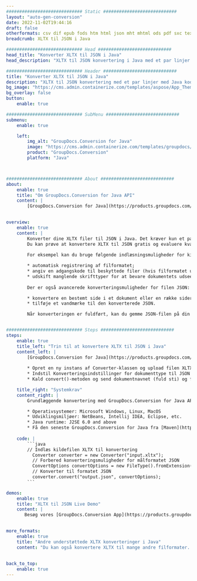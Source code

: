 ```yaml
---
############################# Static ############################
layout: "auto-gen-conversion"
date: 2022-11-02T19:44:16
draft: false
otherformats: csv dif epub fods htm html json mht mhtml ods pdf sxc tex tsv xlam xls xlsb xlsm xlsx xlt xltm xltx xml xps
breadcrumb: XLTX til JSON i Java

############################# Head ############################
head_title: "Konverter XLTX til JSON i Java"
head_description: "XLTX til JSON konvertering i Java med et par linjer kode. Konverter over 160 filformater ved hjælp af GroupDocs dokumentkonverterings-API for Java"

############################# Header ############################
title: "Konverter XLTX til JSON i Java"
description: "XLTX til JSON konvertering med et par linjer med Java kode"
bg_image: "https://cms.admin.containerize.com/templates/aspose/App_Themes/V3/images/bg/header1.png"
bg_overlay: false
button:
    enable: true

############################# SubMenu ############################
submenu:
    enable: true

    left:
        img_alt: "GroupDocs.Conversion for Java"
        image: "https://cms.admin.containerize.com/templates/groupdocs/images/product-logos/90x90-noborder/groupdocs-conversion-java.png"
        product: "GroupDocs.Conversion"
        platform: "Java"



############################# About ############################
about:
    enable: true
    title: "Om GroupDocs.Conversion for Java API"
    content: |
        [GroupDocs.Conversion for Java](https://products.groupdocs.com/conversion/java/) er en avanceret filformatkonverterings-API til konvertering mellem populære billed- og dokumentformater såsom Microsoft Office, OpenDocument, PDF, HTML, e-mail, CAD. og meget mere med blot et par linjer kode. Den native API registrerer automatisk formaterne af de originale dokumenter og tilbyder mange muligheder for at tilpasse de konverterede dokumenter. Sammen med funktionen til at udtrække information fra et dokument, understøtter den også caching af konverteringsresultaterne til den lokale disk som standard. Enhver form for cachelagring kan dog understøttes ved at implementere de passende grænseflader - Amazon S3, Dropbox, Google Drive, Windows Azure, Reddis eller andre.
    

overview:
    enable: true
    content: |
        Konverter dine XLTX filer til JSON i Java. Det kræver kun et par linjer med Java kode på enhver platform efter eget valg, såsom Windows, Linux, macOS.
        Du kan prøve at konvertere XLTX til JSON gratis og evaluere kvaliteten af ​​konverteringsresultaterne. Sammen med simple filkonverteringsscripts kan du prøve mere sofistikerede muligheder for at indlæse XLTX-kildefilen og gemme JSON-outputtet. 
        
        For eksempel kan du bruge følgende indlæsningsmuligheder for kilden XLTX:

        * automatisk registrering af filformatet;
        * angiv en adgangskode til beskyttede filer (hvis filformatet understøtter det);
        * udskift manglende skrifttyper for at bevare dokumentets udseende.
        
        Der er også avancerede konverteringsmuligheder for filen JSON:

        * konvertere en bestemt side i et dokument eller en række sider;
        * tilføje et vandmærke til den konverterede JSON.

        Når konverteringen er fuldført, kan du gemme JSON-filen på din lokale filsti eller på et tredjepartslager såsom FTP, Amazon S3, Google Drive, Dropbox osv. Bemærk venligst - for at konvertere XLTX til JSON, behøver du ikke installere yderligere software, såsom MS Office, Open Office, Adobe Acrobat Reader osv.


############################# Steps ############################
steps:
    enable: true
    title_left: "Trin til at konvertere XLTX til JSON i Java"
    content_left: |
        [GroupDocs.Conversion for Java](https://products.groupdocs.com/conversion/java/) giver udviklere mulighed for nemt at konvertere XLTX fil til JSON med et par linjer kode.
        
        * Opret en ny instans af Converter-klassen og upload filen XLTX med den fulde sti
        * Indstil Konverteringsindstillinger for dokumenttype til JSON
        * Kald convert()-metoden og send dokumentnavnet (fuld sti) og formatet (JSON) som en parameter

    title_right: "Systemkrav"
    content_right: |
        Grundlæggende konvertering med GroupDocs.Conversion for Java API kan udføres med blot et par linjer kode. Vores API'er understøttes på alle større platforme og operativsystemer. Før du udfører koden nedenfor, skal du sørge for, at du har følgende forudsætninger installeret på dit system.

        * Operativsystemer: Microsoft Windows, Linux, MacOS
        * Udviklingsmiljøer: NetBeans, Intellij IDEA, Eclipse, etc.
        * Java runtime: J2SE 6.0 and above
        * Få den seneste GroupDocs.Conversion for Java fra [Maven](https://repository.groupdocs.com/webapp/#/artifacts/browse/tree/General/repo/com/groupdocs/groupdocs-conversion)
         
    code: |
        ```java    
        // Indlæs kildefilen XLTX til konvertering
          Converter converter = new Converter("input.xltx");
          // Forbered konverteringsmuligheder for målformatet JSON
          ConvertOptions convertOptions = new FileType().fromExtension("json").getConvertOptions();
          // Konverter til formatet JSON
          converter.convert("output.json", convertOptions);
        ```

demos:
    enable: true
    title: "XLTX til JSON Live Demo"
    content: |
       Besøg vores [GroupDocs.Conversion App](https://products.groupdocs.app/conversion/family) websted, og prøv XLTX til JSON konvertering nu. Den gratis demo har følgende fordele
          

more_formats:
    enable: true
    title: "Andre understøttede XLTX konverteringer i Java"
    content: "Du kan også konvertere XLTX til mange andre filformater. Se venligst listen nedenfor."
       
       
back_to_top:
    enable: true
---
```

